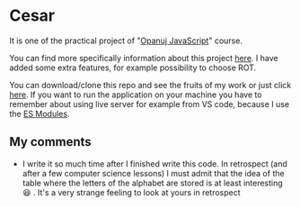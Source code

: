 # Cesar

It is one of the practical project of "[Opanuj JavaScript](https://przeprogramowani.pl/kurs-javascript/)" course.


You can find more specifically information about this project [here](https://przeprogramowani.pl/opanuj_javascript-szyfr_cezara.pdf). I have added some extra features, for example possibility to choose ROT.

You can download/clone this repo and see the fruits of my work or just click [here](https://mb-dir.github.io/Cesar/). If you want to run the application on your machine you have to remember about using live server for example from VS code, because I use the [ES Modules](https://javascript.info/modules-intro#what-is-a-module).

## My comments

- I write it so much time after I finished write this code. In retrospect (and after a few computer science lessons) I must admit that the idea of ​​the table where the letters of the alphabet are stored is at least interesting :satisfied: . It's a very strange feeling to look at yours in retrospect
